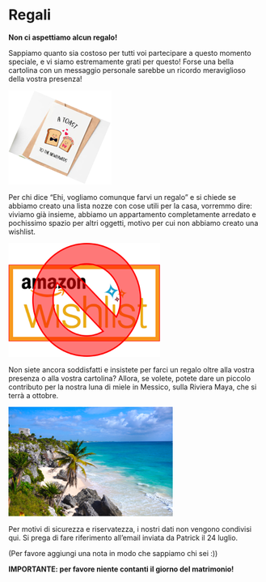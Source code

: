 # Regali

**Non ci aspettiamo alcun regalo!**


Sappiamo quanto sia costoso per tutti voi partecipare a questo momento speciale, e vi siamo estremamente grati per questo!
Forse una bella cartolina con un messaggio personale sarebbe un ricordo meraviglioso della vostra presenza!

![Gifts](Picture19.png)


Per chi dice “Ehi, vogliamo comunque farvi un regalo” e si chiede se abbiamo creato una lista nozze con cose utili per la casa, vorremmo dire: viviamo già insieme, abbiamo un appartamento completamente arredato e pochissimo spazio per altri oggetti, motivo per cui non abbiamo creato una wishlist.

<img src="Picture20.png" alt="No Wishlist" style="width:300px;"/>


Non siete ancora soddisfatti e insistete per farci un regalo oltre alla vostra presenza o alla vostra cartolina?
Allora, se volete, potete dare un piccolo contributo per la nostra luna di miele in Messico, sulla Riviera Maya, che si terrà a ottobre. 

![Honeymoon](Picture21.png)

Per motivi di sicurezza e riservatezza, i nostri dati non vengono condivisi qui. Si prega di fare riferimento all’email inviata da Patrick il 24 luglio.

(Per favore aggiungi una nota in modo che sappiamo chi sei :))

**IMPORTANTE: per favore niente contanti il giorno del matrimonio!**
